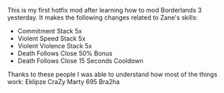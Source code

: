 This is my first hotfix mod after learning how to mod Borderlands 3 yesterday.
It makes the following changes related to Zane's skills:

- Commitment Stack 5x
- Violent Speed Stack 5x
- Violent Violence Stack 5x
- Death Follows Close 50% Bonus
- Death Follows Close 15 Seconds Cooldown

Thanks to these people I was able to understand how most of the things work:
Eklipze
CraZy Marty 695
Bra2ha